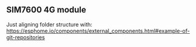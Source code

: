 ## SIM7600 4G module
Just aligning folder structure with:
https://esphome.io/components/external_components.html#example-of-git-repositories